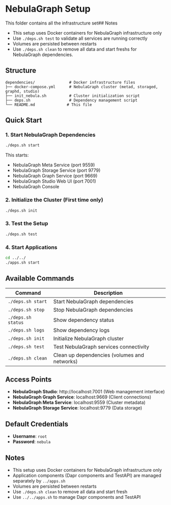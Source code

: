 # NebulaGraph Setup

This folder contains all the infrastructure set## Notes

- This setup uses Docker containers for NebulaGraph infrastructure only
- Use `./deps.sh test` to validate all services are running correctly
- Volumes are persisted between restarts
- Use `./deps.sh clean` to remove all data and start freshs for NebulaGraph dependencies.

## Structure

```
dependencies/               # Docker infrastructure files
├── docker-compose.yml      # NebulaGraph cluster (metad, storaged, graphd, studio)
├── init_nebula.sh          # Cluster initialization script
├── deps.sh                 # Dependency management script
└── README.md              # This file
```

## Quick Start

### 1. Start NebulaGraph Dependencies
```bash
./deps.sh start
```

This starts:
- NebulaGraph Meta Service (port 9559)
- NebulaGraph Storage Service (port 9779) 
- NebulaGraph Graph Service (port 9669)
- NebulaGraph Studio Web UI (port 7001)
- NebulaGraph Console

### 2. Initialize the Cluster (First time only)
```bash
./deps.sh init
```

### 3. Test the Setup
```bash
./deps.sh test
```

### 4. Start Applications
```bash
cd ../../
./apps.sh start
```

## Available Commands

| Command | Description |
|---------|-------------|
| `./deps.sh start` | Start NebulaGraph dependencies |
| `./deps.sh stop` | Stop NebulaGraph dependencies |
| `./deps.sh status` | Show dependency status |
| `./deps.sh logs` | Show dependency logs |
| `./deps.sh init` | Initialize NebulaGraph cluster |
| `./deps.sh test` | Test NebulaGraph services connectivity |
| `./deps.sh clean` | Clean up dependencies (volumes and networks) |

## Access Points

- **NebulaGraph Studio**: http://localhost:7001 (Web management interface)
- **NebulaGraph Graph Service**: localhost:9669 (Client connections)
- **NebulaGraph Meta Service**: localhost:9559 (Cluster metadata)
- **NebulaGraph Storage Service**: localhost:9779 (Data storage)

## Default Credentials

- **Username**: `root`
- **Password**: `nebula`

## Notes

- This setup uses Docker containers for NebulaGraph infrastructure only
- Application components (Dapr components and TestAPI) are managed separately by `../apps.sh`
- Volumes are persisted between restarts
- Use `./deps.sh clean` to remove all data and start fresh
- Use `../../apps.sh` to manage Dapr components and TestAPI
